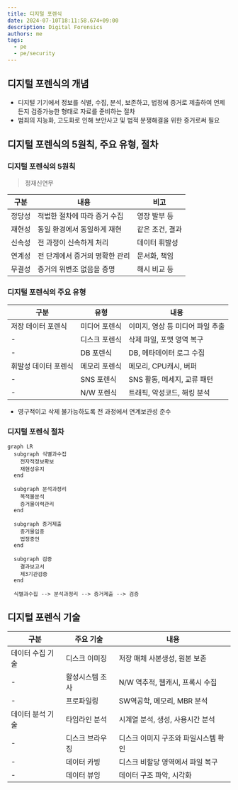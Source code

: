 ```yaml
---
title: 디지털 포렌식
date: 2024-07-10T18:11:58.674+09:00
description: Digital Forensics
authors: me
tags: 
  - pe
  - pe/security 
---
```


## 디지털 포렌식의 개념

- 디지털 기기에서 정보를 식별, 수집, 분석, 보존하고, 법정에 증거로 제출하여 언제든지 검증가능한 형태로 자료를 준비하는 절차
- 범죄의 지능화, 고도화로 인해 보안사고 및 법적 분쟁해결을 위한 증거로써 필요

## 디지털 포렌식의 5원칙, 주요 유형, 절차

### 디지털 포렌식의 5원칙

> 정재신연무

| 구분 | 내용 | 비고 |
| --- | --- | --- |
| 정당성 | 적법한 절차에 따라 증거 수집 | 영장 발부 등 |
| 재현성 | 동일 환경에서 동일하게 재현 | 같은 조건, 결과 |
| 신속성 | 전 과정이 신속하게 처리 | 데이터 휘발성 |
| 연계성 | 전 단계에서 증거의 명확한 관리 | 문서화, 책임 |
| 무결성 | 증거의 위변조 없음을 증명 | 해시 비교 등 |

### 디지털 포렌식의 주요 유형

| 구분 | 유형 | 내용 |
| --- | --- | --- |
| 저장 데이터 포렌식 | 미디어 포렌식 | 이미지, 영상 등 미디어 파일 추출 |
| - | 디스크 포렌식 | 삭제 파일, 포맷 영역 복구 |
| - | DB 포렌식 | DB, 메타데이터 로그 수집 |
| 휘발성 데이터 포렌식 | 메모리 포렌식 | 메모리, CPU캐시, 버퍼 |
| - | SNS 포렌식 | SNS 활동, 메세지, 교류 패턴 |
| - | N/W 포렌식 | 트래픽, 악성코드, 해킹 분석 |

- 영구적이고 삭제 불가능하도록 전 과정에서 연계보관성 준수

### 디지털 포렌식 절차

```mermaid
graph LR
  subgraph 식별과수집
    전자적정보확보
    재현성유지
  end

  subgraph 분석과정리
    목적물분석
    증거물이력관리
  end

  subgraph 증거제출
    증거물입증
    법정증언
  end

  subgraph 검증
    결과보고서
    제3기관검증
  end

  식별과수집 --> 분석과정리 --> 증거제출 --> 검증
```

## 디지털 포렌식 기술

| 구분 | 주요 기술 | 내용 |
| --- | --- | --- |
| 데이터 수집 기술 | 디스크 이미징 | 저장 매체 사본생성, 원본 보존 |
| - | 활성시스템 조사 | N/W 역추적, 웹캐시, 프록시 수집 |
| - | 프로파일링 | SW역공학, 메모리, MBR 분석 |
| 데이터 분석 기술 | 타임라인 분석 | 시계열 분석, 생성, 사용시간 분석 |
| - | 디스크 브라우징 | 디스크 이미지 구조와 파일시스템 확인 |
| - | 데이터 카빙 | 디스크 비할당 영역에서 파일 복구 |
| - | 데이터 뷰잉 | 데이터 구조 파악, 시각화 |
